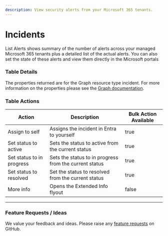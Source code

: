 ```yaml
---
description: View security alerts from your Microsoft 365 tenants.
---
```


# Incidents

List Alerts shows summary of the number of alerts across your managed Microsoft 365 tenants plus a detailed list of the actual alerts. You can also set the state of these alerts and view them directly in the Microsoft portals

### Table Details

The properties returned are for the Graph resource type incident. For more information on the properties please see the [Graph documentation](https://learn.microsoft.com/en-us/graph/api/resources/security-incident?view=graph-rest-1.0#properties).

### Table Actions

<table><thead><tr><th>Action</th><th>Description</th><th data-type="checkbox">Bulk Action Available</th></tr></thead><tbody><tr><td>Assign to self</td><td>Assigns the incident in Entra to yourself</td><td>true</td></tr><tr><td>Set status to active</td><td>Sets the status to active from the current status</td><td>true</td></tr><tr><td>Set status to in progress</td><td>Sets the status to in progress from the current status</td><td>true</td></tr><tr><td>Set status to resolved</td><td>Set the status to resolved from the current status</td><td>true</td></tr><tr><td>More info</td><td>Opens the Extended Info flyout</td><td>false</td></tr></tbody></table>

***

### Feature Requests / Ideas

We value your feedback and ideas. Please raise any [feature requests](https://github.com/KelvinTegelaar/CIPP/issues/new?assignees=\&labels=enhancement%2Cno-priority\&projects=\&template=feature.yml\&title=%5BFeature+Request%5D%3A+) on GitHub.
